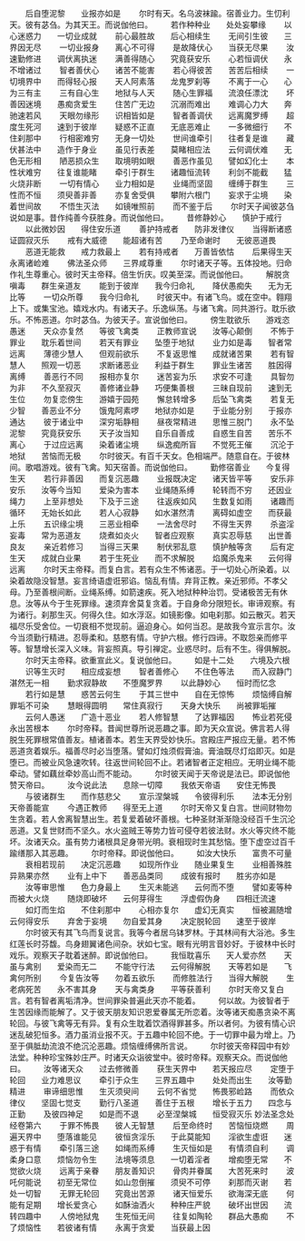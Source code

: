 <!-- { "loadSidebar": true } -->
　　后自堕泥黎　　业报亦如是
　　尔时有天。名乌波袜踰。宿善业力。生忉利天。彼有苾刍。为其天王。而说伽他曰。
　　若作种种业　　处处妄攀缘
　　以心迷惑力　　一切业成就
　　前心最胜故　　后心相续生
　　无间引生彼　　三界因无尽
　　一切业报身　　离心不可得
　　是故降伏心　　当获无尽果
　　汝速勤修进　　调伏离执迷
　　满善得随心　　究竟获安乐
　　心若恒调伏　　永不增诸过
　　智者善伏心　　诸苦不能害
　　若心得彼苦　　苦苦后相续
　　一切境界中　　而得轻心报
　　天人阿素落　　龙鬼罗刹等
　　不离于一心　　心为三有主
　　三有自心生　　地狱与人天
　　随心生罪福　　流浪任漂沈
　　坏善因迷境　　愚痴贪爱生
　　住苦广无边　　沉溺而难出
　　难调心力大　　奔驰速若风
　　天眼勿缘形　　识相皆如是
　　智者善调伏　　远离魔罗缚
　　超度生死河　　速到于彼岸
　　疑惑不正直　　无底恶难止
　　一多微细行　　不住刹那中
　　行相密难穷　　无身一切处
　　世间谁牵引　　往者复是谁
　　藏伏甚法中　　造作于身业
　　虽见行表差　　莫睹相应法
　　云何调伏难　　无色无形相
　　陋恶损众生　　取境明如眼
　　善恶作虽见　　譬如幻化士
　　本性状难穷　　往复谁能睹
　　牵引于群生　　诸趣恒流转
　　利剑不能截　　猛火烧非断
　　一切有情心　　业力相如是
　　业绳而坚固　　缠缚于群生
　　三性而不恒　　须臾善非善
　　亦复舍受俱　　攀附六根门
　　妄求于尘境　　染着世间故
　　不悟生灭法　　如镜唯照前
　　而不鉴于后
　　尔时天子闻彼苾刍说如是事。昔作纯善今获胜身。而说伽他曰。
　　昔修静妙心　　慎护于戒行
　　以此微妙因　　得住安乐道
　　善护持戒者　　防非发律仪
　　当得断诸惑　　证圆寂灭乐
　　戒有大威德　　能超诸有苦
　　乃至命谢时　　无彼恶道畏
　　恶道无能救　　戒力救最上
　　若有持戒者　　万善皆依怙
　　后果得生天　　永离诸崄难
　　佛法圣众师　　三界咸尊重
　　尔时诸天子等。五体投地。归命作礼生尊重心。彼时天主帝释。倍生忻庆。叹美至深。而说伽他曰。
　　解脱贪嗔毒　　群生亲道友
　　能到于彼岸　　我今归命礼
　　降伏愚痴失　　无为无比等
　　一切众所尊　　我今归命礼
　　时彼天中。有诸飞鸟。或在空中。翱翔上下。或集宝池。嬉戏水内。有诸天子。乐逸纵荡。与诸飞禽。同共游行。耽乐欲乐。不怖恶道。尔时苾刍。为彼天子。宣说伽他曰。
　　傍生耽欲乐　　游戏恣愚迷
　　天众亦复然　　等彼飞禽类
　　正教师宣说　　汝等心颠倒
　　不怖于罪业　　耽乐着世间
　　若天有罪业　　坠堕于地狱
　　业力如是毒　　智者常远离
　　薄德少慧人　　但观前欲乐
　　不复返思惟　　成就诸苦果
　　若有智慧人　　照观一切恶
　　求断诸恶业　　利益于群生
　　罪业生诸苦　　胜因得离缚
　　善恶行不同　　报相亦复尔
　　迷苦妄为乐　　求安不可逢
　　具智勿为非　　不久至寂灭
　　善修诸业静　　巧便集善根
　　三昧自现前　　速到无生位
　　勿复恋傍生　　游嬉于园苑
　　懈怠转增多　　后坠飞禽类
　　若复无少智　　善恶业不分
　　饿鬼阿素啰　　地狱亦如是
　　于业能分别　　于报亦通达
　　彼于诸业中　　深穷垢静相
　　昼夜常精进　　思惟三脱门
　　永不坠泥黎　　究竟获安乐
　　天子汝当知　　自乐自善成
　　自惑生自苦　　苦乐不离心
　　于过应远离　　染着诸尘境
　　纵逸痴所盲　　不觉死王催
　　沉沦于地狱　　苦恼而无极
　　尔时彼天。有百千天女。色相端严。随意自在。于彼林间。歌唱游戏。彼有飞禽。知天宿善。而说伽他曰。
　　勤修宿善业　　今复得生天
　　若行非善因　　而复沉恶趣
　　业报既决定　　诸天皆平等
　　安乐非安乐　　汝等今当知
　　爱染为害本　　业绳随系缚
　　轮转而不穷　　还因业绳力
　　上至非想处　　下及于三途
　　往返疾如风　　生数复如雨
　　诸趣而循环　　无始长如此
　　若人心寂静　　如水湛然清
　　离碍如虚空　　而获最上乐
　　五识缘尘境　　三恶业相牵
　　一法舍尽时　　不得生天界
　　杀盗淫妄毒　　常为恶道友
　　烧煮如炎火　　智者应观察
　　真实忍辱慈　　出世善良友
　　亲近若修习　　当得三天果
　　制伏邪乱意　　慎护触等贪
　　后有定生天　　成就白业果
　　若于生死业　　而不求解脱
　　焰魔杀鬼来　　云何得远离
　　尔时天主帝释。而复白言。若有众生不怖诸恶。于一切处心所染着。以染着故隐没智慧。妄言绮语虚诳邪谄。恼乱有情。弃背正教。亲近邪师。不孝父母。乃至善根间断。业绳系缚。如箭速疾。死入地狱种种治罚。受诸极苦无有休息。汝等从今于生死罪缘。速须弃舍莫复贪着。于自身命分限短长。审谛观察。有为诸行。刹那生灭。何得久住。如水浮沤。如镜影像。如电刹那。如云散灭。若天福尽乐受舍位。一切衰相不觉现前。逼迫身心。如何当忍。是故我今宣示言尔。汝今当须勤行精进。忍辱柔和。慈愍有情。守护六根。修行四谛。不取怨亲而修平等。智慧增长深入义味。背妄照真。导引禅定。业惑尽时。后有不生。得俱解脱。
　　尔时天主帝释。欲重宣此义。复说伽他曰。
　　如是十二处　　六境及六根
　　识等生灭时　　相应成妄想
　　智者善修心　　不住色等法
　　而入寂静门　　湛然无一相
　　勤求寂静故　　不堕魔罗界
　　以此静妙心　　恒时而忆念
　　若行如是慧　　惑苦云何生
　　于其三世中　　自在无惊怖
　　烦恼缚自解　　罪垢不可染
　　慧眼得圆明　　常住真寂行
　　天身大快乐　　尚被罪垢摧
　　云何人愚迷　　广造十恶业
　　若人修智慧　　了达罪福因
　　怖业若死侵　　永出苦根本
　　尔时帝释。昔闻世尊所说恶趣之事。即为天众宣说。佛言若人得脱生死罪根常值善友。植诸善本。若生天界受妙快乐。宫殿庄严报应无量。若不怖恶道贪着娱乐。福善尽时必当堕落。譬如灯烛须假膏油。膏油既尽灯焰即灭。如是堕已。而被业风急速吹转。往返世间轮回不止。若诸智者正定相应。无明业绳不能牵动。譬如藕丝牵妙高山而不能动。
　　尔时彼天闻于天帝说是法已。即说伽他赞天帝曰。
　　汝今说此法　　息除一切障
　　我依天帝语　　安住无怖畏
　　与彼诸群生　　而作慈悲父
　　宣示涅槃城　　令彼得利乐
　　法本无分别　　天帝善能宣
　　今遇正教师　　得至无上道
　　尔时天帝又复白言。世间财物勿生贪着。若人舍离智慧出生。若复爱着破坏善根。七种圣财渐渐隐没经百千生沉沦恶道。又复世财而不坚久。水火盗贼王等势力皆可侵夺若彼法财。水火等灾终不能坏。汝诸天众。虽有势力诸根具足身带光明。衰相现时生其愁恼。堕下虚空过百千踰缮那入其恶趣。
　　尔时帝释。即说伽他曰。
　　如汝大快乐　　富贵不可量
　　衰相若现前　　决定沉恶趣
　　如现所作业　　随业果复生
　　业相善殊胜　　异熟果亦然
　　业有上中下　　善恶品类同
　　成彼有报时　　胜劣亦如是
　　汝等审思惟　　色力身最上
　　生灭未能逃　　云何而不堕
　　譬如麦等种　　而被大火烧
　　随烧即破坏　　云何芽得生
　　浮虚假伪身　　四相迁流速
　　如灯而生焰　　不住刹那中
　　心相亦复尔　　虚幻无真实
　　恒被漏随增　　云何得安乐
　　弃舍于妄境　　勿自爱其身
　　决定脱轮回　　速至于彼岸
　　尔时彼天有其飞鸟而复说言。我等今者居乌钵罗林。于其林间有大浴池。多生红莲长时芬馥。鸟身翅翼诸色间杂。状如七宝。眼有光明言音妙好。于彼林中长时戏乐。观察天子耽着迷醉。即说伽他曰。
　　我恒耽喜乐　　天人爱亦然
　　天虽与禽别　　爱染而无二
　　不能守行法　　云何得解脱
　　天等若如是　　飞禽何所别
　　今复告汝等　　勿着五欲乐
　　而修胜法行　　当得大解脱
　　生老病死苦　　永不害其身
　　天与禽类身　　平等获善利
　　尔时天帝又复白言。若有智者离垢清净。世间罪染普遍此天亦不能着。
　　何以故。为彼智者于生苦因缘而能解了。又于彼天朋友知识恩爱眷属无所恋着。汝等诸天痴愚贪染不离轮回。与彼飞禽等无有异。复有众生耽着饮酒得罪甚多。所以者何。为彼有情心识迷乱破犯恒多。酒力虽消业报不灭。于五趣中轮回不绝。于一切罪中最为增上。乃至于俱胝劫流浪不绝沉沦恶趣。烦恼缠缚佛所言说。
　　尔时彼天帝释园中有妙法堂。种种珍宝殊妙庄严。时诸天众诣彼堂中。彼时帝释。观察天众。而说伽他曰。
　　汝等诸天众　　过去修微善
　　获生天界中　　若天报应尽
　　定堕于轮回　　业力难思议
　　牵引于众生　　三界五趣中
　　处处而出生　　汝等勤精进
　　审谛细思惟　　生灭须臾间
　　云何不省觉　　怖畏邪崄路
　　而依众律仪　　坚固七觉支
　　勤行八圣道　　善住于五根
　　增长于五力　　四念与正勤
　　及彼四神足　　如是而不退
　　必至涅槃城　　恒受寂灭乐
妙法圣念处经卷第六
　　于罪不怖畏　　彼人无智慧
　　后至命终时　　苦恼恒烧燃
　　周遍天界中　　堕落谁能见
　　彼恒贪淫乐　　于此莫能知
　　淫欲生虚诳　　迷惑于有情
　　牵引落三途　　如绳而系缚
　　生灭恒如是　　有情须自利
　　调柔身口意　　烦恼勿令生
　　法境等须息　　一切着淫者
　　增痴堕无常　　不觉欲火烧
　　远离于亲眷　　朋友善知识
　　骨肉并眷属　　大苦死来时
　　波吒何能说　　初至无常位
　　如山忽倒摧　　须臾不可停
　　刹那而灭谢　　若处一切智
　　无罪无轮回　　究竟出苦源
　　诸天恒爱乐　　欲海深无底
　　何能有足期　　增长爱贪心
　　如酥油洒火　　种种庄严貌
　　破坏出世因　　流转四趣中
　　人傍地狱鬼　　生死恒无间
　　往复如陶轮　　群品大愚痴
　　不了烦恼性　　若彼诸有情
　　永离于贪爱　　当获最上因
